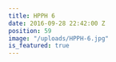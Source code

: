 ```yaml
---
title: HPPH 6
date: 2016-09-28 22:42:00 Z
position: 59
image: "/uploads/HPPH-6.jpg"
is_featured: true
---
```


